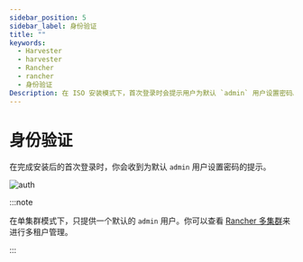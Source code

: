 ```yaml
---
sidebar_position: 5
sidebar_label: 身份验证
title: ""
keywords:
  - Harvester
  - harvester
  - Rancher
  - rancher
  - 身份验证
Description: 在 ISO 安装模式下，首次登录时会提示用户为默认 `admin` 用户设置密码。
---
```

# 身份验证

在完成安装后的首次登录时，你会收到为默认 `admin` 用户设置密码的提示。

![auth](/img/v1.1/install/first-time-login.png)

:::note

在单集群模式下，只提供一个默认的 `admin` 用户。你可以查看 [Rancher 多集群](./rancher/rancher-integration.md)来进行多租户管理。

:::
